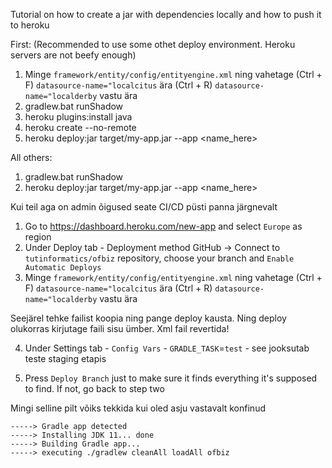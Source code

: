 Tutorial on how to create a jar with dependencies locally and how to push it to heroku

First: (Recommended to use some othet deploy environment. Heroku servers are not beefy enough)
1) Minge `framework/entity/config/entityengine.xml` ning vahetage (Ctrl + F) `datasource-name="localcitus` ära (Ctrl + R) `datasource-name="localderby` vastu ära
2) gradlew.bat runShadow
3) heroku plugins:install java
4) heroku create --no-remote
5) heroku deploy:jar target/my-app.jar --app <name_here>

All others:

1) gradlew.bat runShadow
2) heroku deploy:jar target/my-app.jar --app <name_here>

Kui teil aga on admin õigused seate CI/CD püsti panna järgnevalt

1) Go to https://dashboard.heroku.com/new-app and select `Europe` as region
2) Under Deploy tab - Deployment method GitHub -> Connect to `tutinformatics/ofbiz` repository, choose your branch and `Enable Automatic Deploys`
3) Minge `framework/entity/config/entityengine.xml` ning vahetage (Ctrl + F) `datasource-name="localcitus` ära (Ctrl + R) `datasource-name="localderby` vastu ära

Seejärel tehke failist koopia ning pange deploy kausta. Ning deploy olukorras kirjutage faili sisu ümber. Xml fail revertida!

4) Under Settings tab - `Config Vars` - `GRADLE_TASK`=`test` - see jooksutab teste staging etapis

5) Press `Deploy Branch` just to make sure it finds everything it's supposed to find. If not, go back to step two

Mingi selline pilt võiks tekkida kui oled asju vastavalt konfinud
```
-----> Gradle app detected
-----> Installing JDK 11... done
-----> Building Gradle app...
-----> executing ./gradlew cleanAll loadAll ofbiz
```

